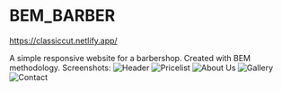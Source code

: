 # BEM_BARBER

https://classiccut.netlify.app/

A simple responsive website for a barbershop.
Created with BEM methodology.
Screenshots:
![Header](https://ibb.co/SNVKZJX)
![Pricelist](https://ibb.co/WH7BKjf)
![About Us](https://ibb.co/SRFfLTg)
![Gallery](https://ibb.co/MsndBTn)
![Contact](https://ibb.co/D4NYVML)
